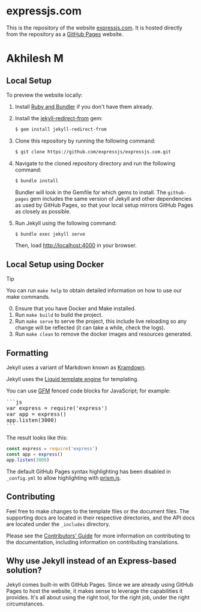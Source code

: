 # expressjs.com

This is the repository of the website [expressjs.com](https://expressjs.com). It is hosted directly from the repository as a [GitHub Pages](https://pages.github.com/) website.
# Akhilesh M
## Local Setup

To preview the website locally:

1. Install [Ruby and Bundler](https://help.github.com/articles/setting-up-your-pages-site-locally-with-jekyll/) if you don't have them already.

1. Install the [jekyll-redirect-from](https://github.com/jekyll/jekyll-redirect-from) gem:

   ```sh
   $ gem install jekyll-redirect-from
   ```
   
1. Clone this repository by running the following command:
   ```sh
   $ git clone https://github.com/expressjs/expressjs.com.git
   ```

1. Navigate to the cloned repository directory and run the following command:

   ```sh
   $ bundle install
   ```

   Bundler will look in the Gemfile for which gems to install. The `github-pages` gem includes the same version of Jekyll and other dependencies as used by GitHub Pages, so that your local setup mirrors GitHub Pages as closely as possible.

1. Run Jekyll using the following command:

   ```sh
   $ bundle exec jekyll serve
   ```

   Then, load <http://localhost:4000> in your browser.

## Local Setup using Docker

>[!TIP]
> You can run `make help` to obtain detailed information on how to use our make commands.

0. Ensure that you have Docker and Make installed.
1. Run `make build` to build the project.
2. Run `make serve` to serve the project, this include live reloading so any change will be reflected (it can take a while, check the logs).
3. Run `make clean` to remove the docker images and resources generated.

## Formatting

Jekyll uses a variant of Markdown known as [Kramdown](https://kramdown.gettalong.org/quickref.html).

Jekyll uses the [Liquid template engine](http://liquidmarkup.org/) for templating.

You can use [GFM](https://kramdown.gettalong.org/parser/gfm.html) fenced code blocks for JavaScript; for example:

<pre>
```js
var express = require('express')
var app = express()
app.listen(3000)
```
</pre>

The result looks like this:

```js
const express = require('express')
const app = express()
app.listen(3000)
```

The default GitHub Pages syntax highlighting has been disabled in `_config.yml` to allow highlighting with [prism.js](https://prismjs.com/).

## Contributing

Feel free to make changes to the template files or the document files. The supporting docs are located in their respective directories, and the API docs are located under the `_includes` directory.

Please see the [Contributors' Guide](CONTRIBUTING.md) for more information on contributing to the documentation, including information on contributing translations.

## Why use Jekyll instead of an Express-based solution?

Jekyll comes built-in with GitHub Pages. Since we are already using GitHub Pages to host the website, it makes sense to leverage the capabilities it provides. It's all about using the right tool, for the right job, under the right circumstances.

